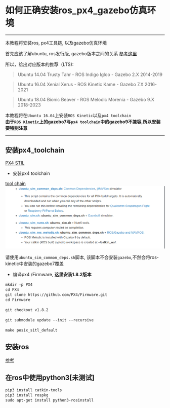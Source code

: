 # 如何正确安装ros_px4_gazebo仿真环境

-----
本教程将安装ros, px4工具链, 以及gazebo仿真环境

首先应该了解ubuntu, ros发行版, gazebo版本之间的关系
[参考这里](https://blog.csdn.net/ZhangRelay/article/details/79982187)

所以，给出对应版本的推荐（LTS):

> Ubuntu 14.04 Trusty Tahr     -  ROS Indigo Igloo        -  Gazebo 2.X  2014-2019

> Ubuntu 16.04 Xenial Xerus   -  ROS Kinetic Kame       -  Gazebo 7.X  2016-2021

> Ubuntu 18.04 Bionic Beaver -  ROS Melodic Morenia -  Gazebo 9.X  2018-2023

本教程将在`Ubuntu 16.04`上安装`ROS Kinetic`以及`px4 toolchain`  
**由于`ROS Kinetic`上的gazebo7与`px4 toolchain`中的gazebo9不兼容,所以安装要特别注意**

-----

## 安装px4_toolchain

[PX4 STIL](https://github.com/ukyan/AirSim/blob/master/docs/sitl.md)  

* 安装px4 toolchain

[tool chain](https://dev.px4.io/v1.9.0/en/setup/dev_env_linux_ubuntu.html)
![toolchain](../../img/px4.png)

请使用`ubuntu_sim_common_deps.sh`脚本, 该脚本不会安装`gazebo`,不然会将ros-kinetic中安装的gazebo7覆盖

* 编译px4 /Firmware, **这里安装1.8.2版本**

```
mkdir -p PX4
cd PX4
git clone https://github.com/PX4/Firmware.git
cd Firmware

git checkout v1.8.2

git submodule update --init --recursive

make posix_sitl_default

```

## 安装ros

[参考](https://www.cnblogs.com/liu-fa/p/5779206.html)


## 在ros中使用python3[未测试]

```
pip3 install catkin-tools
pip3 install rospkg
sudo apt-get install python3-rosinstall
```

